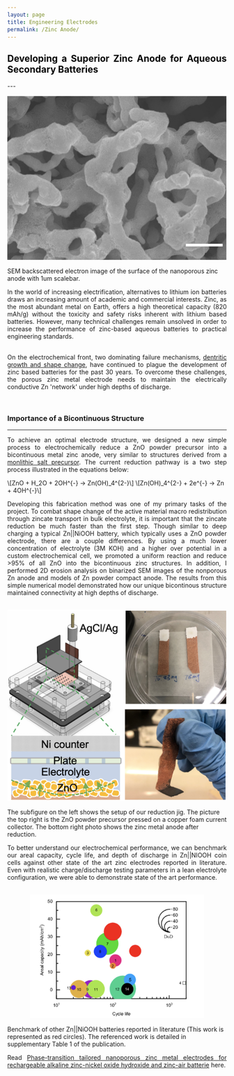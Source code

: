 ```yaml
---
layout: page
title: Engineering Electrodes
permalink: /Zinc Anode/
---
```


<script src="https://polyfill.io/v3/polyfill.min.js?features=es6"></script>
<script id="MathJax-script" async
        src="https://cdn.jsdelivr.net/npm/mathjax@3/es5/tex-mml-chtml.js">
</script>

<h2 style="color: #5e9ca0; text-align: justify;"><span style="color: #000000;">
  Developing a Superior Zinc Anode for Aqueous Secondary Batteries
</span></h2>
---
<br />

<p align="center">
  <img width="700" height="auto" src="/assets/closeup.jpg">
  <figcaption>SEM backscattered electron image of the surface of the nanoporous zinc anode with 1um scalebar. </figcaption>
</p>

<div align="justify">
In the world of increasing electrification, alternatives to lithium ion batteries draws an increasing amount of academic and commercial interests.
Zinc, as the most abundant metal on Earth, offers a high theoretical capacity (820 mAh/g) without the toxicity and safety risks inherent with lithium based batteries.
 However, many technical challenges remain unsolved in order to increase the performance of zinc-based aqueous batteries to practical engineering standards.

<br />
<br />

On the electrochemical front, two dominating failure mechanisms, <a href="https://doi.org/10.1016%2F0378-7753%2891%2980117-G">dentritic growth and shape change</a>, have continued to plague the development
 of zinc based batteries for the past 30 years. To overcome these challenges, the porous zinc metal electrode needs to maintain the electrically conductive Zn 'network' under high depths of discharge.

</div>

<br />


### Importance of a Bicontinuous Structure
---
<div align="justify">
To achieve an optimal electrode structure, we designed a new simple process to electrochemically reduce a ZnO powder precursor into a bicontinuous metal zinc anode,
very similar to structures  derived from a <a href="https://pubs.acs.org/doi/10.1021/acsnano.9b09669">monlithic salt precursor</a>.
The current reduction pathway is a two step process illustrated in the equations below:
</div>

<p>
  \[ZnO + H_2O + 2OH^{-} → Zn(OH)_4^{2-}\]
  \[Zn(OH)_4^{2-} + 2e^{-} → Zn + 4OH^{-}\]
</p>

<div align="justify">
Developing this fabrication method was one of my primary tasks of the project.
To combat shape change of the active material macro redistribution through zincate transport in bulk electrolyte, it is important that the zincate reduction be much faster than the first step.
Though similar to deep charging a typical Zn||NiOOH battery, which typically uses a ZnO powder electrode, there are a couple differences.
By using a much lower concentration of electrolyte (3M KOH) and a higher over potential in a custom electrochemical cell, we promoted a uniform reaction and reduce >95% of all ZnO into the bicontinuous zinc structures.
In addition, I performed 2D erosion analysis on binarized SEM images of the nonporous Zn anode and models of Zn powder compact anode. The results from this simple numerical model demonstrated how our unique bicontinous structure maintained connectivity at high depths of discharge.
</div>

<br />

<p align="center">
  <img width="700" height="auto" src="/assets/yup.png">
  <figcaption>The subfigure on the left shows the setup of our reduction jig. The picture the top right is the ZnO powder precursor pressed on a copper foam current collector.
    The bottom right photo shows the zinc metal anode after reduction. </figcaption>
</p>

<div align="justify">
To better understand our electrochemical performance, we can benchmark our areal capacity, cycle life, and depth of discharge in Zn||NIOOH coin cells against other state of the art zinc electrodes reported in literature.
Even with realistic charge/discharge testing parameters in a lean electrolyte configuration, we were able to demonstrate state of the art performance.
</div>

<br />

<p align="center">
  <img width="400" height="auto" src="/assets/benchmark.png">
  <figcaption>Benchmark of other Zn||NiOOH batteries reported in literature (This work is represented as red circles). The referenced work is detailed in supplementary Table 1 of the publication. </figcaption>
</p>

<div align="justify">
Read <a href="https://www.nature.com/articles/s41467-022-30616-w">Phase-transition tailored nanoporous zinc metal
electrodes for rechargeable alkaline zinc-nickel
oxide hydroxide and zinc-air batterie</a> here.
</div>
